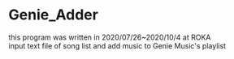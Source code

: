 # Genie_Adder
this program was written in 2020/07/26~2020/10/4 at ROKA<br>
input text file of song list and add music to Genie Music's playlist
